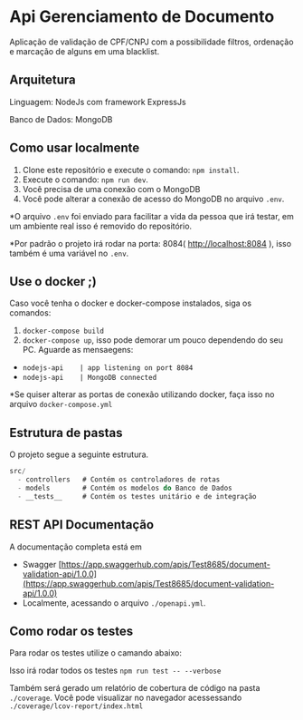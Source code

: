 # Api Gerenciamento de Documento

Aplicação de validação de CPF/CNPJ com a possibilidade filtros, ordenação e marcação de alguns em uma blacklist.

## Arquitetura
Linguagem: NodeJs com framework ExpressJs

Banco de Dados: MongoDB

## Como usar localmente

1.  Clone este repositório e execute o comando: ```npm install```.
2.  Execute o comando: ```npm run dev```.
3.  Você precisa de uma conexão com o MongoDB
4.  Você pode alterar a conexão de acesso do MongoDB no arquivo ```.env```.

*O arquivo ```.env``` foi enviado para facilitar a vida da pessoa que irá testar, em um ambiente real isso é removido do repositório.

*Por padrão o projeto irá rodar na porta: 8084( [http://localhost:8084](http://localhost:8084) ), isso também é uma variável no ```.env```.

## Use o docker ;)
Caso você tenha o docker e docker-compose instalados, siga os comandos:
1.  ```docker-compose build```
2.  ```docker-compose up```, isso pode demorar um pouco dependendo do seu PC.
Aguarde as mensaegens: 
*   ```nodejs-api    | app listening on port 8084``` 
*   ```nodejs-api    | MongoDB connected``` 

*Se quiser alterar as portas de conexão utilizando docker, faça isso no arquivo ```docker-compose.yml```

## Estrutura de pastas
O projeto segue a seguinte estrutura.

```js
src/
  - controllers   # Contém os controladores de rotas
  - models        # Contém os modelos do Banco de Dados
  - __tests__     # Contém os testes unitário e de integração
```

## REST API Documentação
A documentação completa está em
*   Swagger [https://app.swaggerhub.com/apis/Test8685/document-validation-api/1.0.0](https://app.swaggerhub.com/apis/Test8685/document-validation-api/1.0.0)
*   Localmente, acessando o arquivo ```./openapi.yml```.

## Como rodar os testes
Para rodar os testes utilize o camando abaixo:

Isso irá rodar todos os testes
```npm run test -- --verbose```

Também será gerado um relatório de cobertura de código na pasta ```./coverage```.
Você pode visualizar no navegador acessessando ```./coverage/lcov-report/index.html```